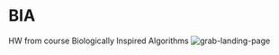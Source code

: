 # BIA
HW from course Biologically Inspired Algorithms 
![grab-landing-page](https://github.com/winnie1312/grab/blob/master/grab-landingpage-winnie.gif)
